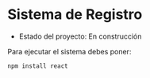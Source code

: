 <h1> Sistema de Registro </h1>

- Estado del proyecto: En construcción

Para ejecutar el sistema debes poner:

````npm install react````
